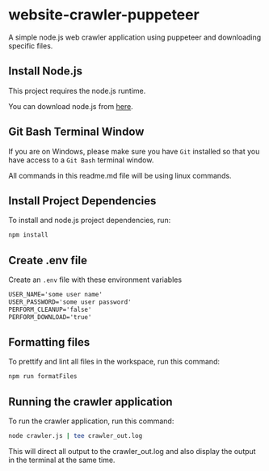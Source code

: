 # website-crawler-puppeteer

A simple node.js web crawler application using puppeteer and downloading specific files.

## Install Node.js

This project requires the node.js runtime.

You can download node.js from [here](https://nodejs.org/en/download/).

## Git Bash Terminal Window

If you are on Windows, please make sure you have `Git` installed
so that you have access to a `Git Bash` terminal window.

All commands in this readme.md file will be using linux commands.

## Install Project Dependencies

To install and node.js project dependencies, run:

```sh
npm install
```

## Create .env file

Create an `.env` file with these environment variables

```txt
USER_NAME='some user name'
USER_PASSWORD='some user password'
PERFORM_CLEANUP='false'
PERFORM_DOWNLOAD='true'
```

## Formatting files

To prettify and lint all files in the workspace, run this command:

```sh
npm run formatFiles
```

## Running the crawler application

To run the crawler application, run this command:

```sh
node crawler.js | tee crawler_out.log
```

This will direct all output to the crawler_out.log and also
display the output in the terminal at the same time.
